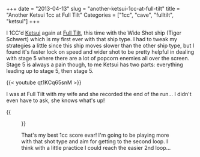 +++
date = "2013-04-13"
slug = "another-ketsui-1cc-at-full-tilt"
title = "Another Ketsui 1cc at Full Tilt"
Categories = ["1cc", "cave", "fulltilt", "ketsui"]
+++

I 1CC'd [Ketsui](http://en.wikipedia.org/wiki/Ketsui:_Kizuna_Jigoku_Tachi) again at [Full Tilt](http://www.yelp.com/biz/full-tilt-ice-cream-seattle-5), this time with the Wide Shot ship (Tiger Schwert) which is my first ever with that ship type. I had to tweak my strategies a little since this ship moves slower than the other ship type, but I found it's faster lock on speed and wider shot to be pretty helpful in dealing with stage 5 where there are a lot of popcorn enemies all over the screen. Stage 5 is always a pain though, to me Ketsui has two parts: everything leading up to stage 5, then stage 5.

{{< youtube qt1KCq65snM  >}}

I was at Full Tilt with my wife and she recorded the end of the run... I didn't even have to ask, she knows what's up!

{{<figure src="/images/IMG_0851.jpg" caption="'Final score: 88,755,366'">}}

That's my best 1cc score evar! I'm going to be playing more with that shot type and aim for getting to the second loop. I think with a little practice I could reach the easier 2nd loop...
